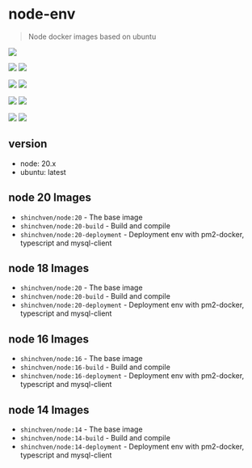 # node-env

> Node docker images based on ubuntu

![](https://img.shields.io/docker/pulls/shinchven/node)

![](https://img.shields.io/docker/image-size/shinchven/node/20-build?label=IMAGE%20SIZE%2020-build)
![](https://img.shields.io/docker/image-size/shinchven/node/20-deployment?label=IMAGE%20SIZE%2020-deployment)

![](https://img.shields.io/docker/image-size/shinchven/node/18-build?label=IMAGE%20SIZE%2018-build)
![](https://img.shields.io/docker/image-size/shinchven/node/18-deployment?label=IMAGE%20SIZE%2018-deployment)

![](https://img.shields.io/docker/image-size/shinchven/node/16-build?label=IMAGE%20SIZE%2016-build)
![](https://img.shields.io/docker/image-size/shinchven/node/16-deployment?label=IMAGE%20SIZE%2016-deployment)

![](https://img.shields.io/docker/image-size/shinchven/node/14-build?label=IMAGE%20SIZE%2014-build)
![](https://img.shields.io/docker/image-size/shinchven/node/14-deployment?label=IMAGE%20SIZE%2014-deployment)


## version

- node: 20.x
- ubuntu: latest

## node 20 Images

- `shinchven/node:20` - The base image
- `shinchven/node:20-build` - Build and compile
- `shinchven/node:20-deployment` - Deployment env with pm2-docker, typescript and mysql-client

## node 18 Images

- `shinchven/node:20` - The base image
- `shinchven/node:20-build` - Build and compile
- `shinchven/node:20-deployment` - Deployment env with pm2-docker, typescript and mysql-client

## node 16 Images

- `shinchven/node:16` - The base image
- `shinchven/node:16-build` - Build and compile
- `shinchven/node:16-deployment` - Deployment env with pm2-docker, typescript and mysql-client

## node 14 Images

- `shinchven/node:14` - The base image
- `shinchven/node:14-build` - Build and compile
- `shinchven/node:14-deployment` - Deployment env with pm2-docker, typescript and mysql-client

